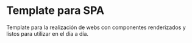 # Template para SPA

Template para la realización de webs con componentes renderizados y listos para utilizar en el día a día.
